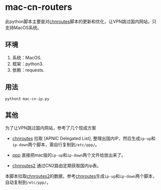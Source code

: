 mac-cn-routers
=========

此python脚本主要是对[chnroutes]脚本的更新和优化，让VPN跳过国内网站，只支持MacOS系统。

## 环境

1. 系统：MacOS.
2. 框架：python3.
3. 依赖：requests.

## 用法

```shell
python3 mac-cn-ip.py
```

## 其他

为了让VPN跳过国内网站，参考了几个现成方案

- [chnroutes] 拉取 [APNIC Delegated List], 整理出国内IP，然后生成`ip-up`和`ip-down`两个脚本，需自行复制到`/etc/ppp/`。

- [ppp] 直接把mac版的`ip-up`和`ip-down`两个文件给放出来了。

- [chnroutes2] 通过CN2路由定期获取国内ip表。

本脚本拉取[chnroutes2]的数据，参考[chnroutes]生成`ip-up`和`ip-down`两个脚本，自动复制到`/etc/ppp/`。

[chnroutes]: https://github.com/fivesheep/chnroutes
[ppp]: https://github.com/alsotang/ppp
[chnroutes2]: https://github.com/misakaio/chnroutes2